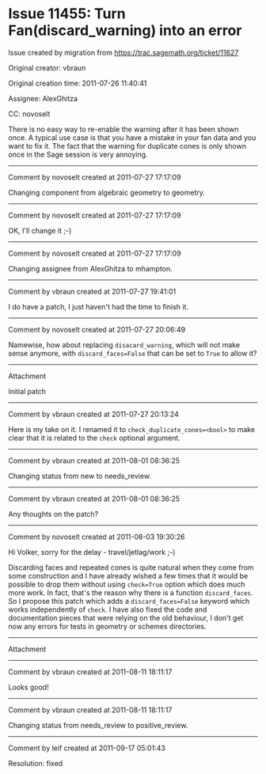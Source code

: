 # Issue 11455: Turn Fan(discard_warning) into an error

Issue created by migration from https://trac.sagemath.org/ticket/11627

Original creator: vbraun

Original creation time: 2011-07-26 11:40:41

Assignee: AlexGhitza

CC:  novoselt

There is no easy way to re-enable the warning after it has been shown once. A typical use case is that you have a mistake in your fan data and you want to fix it. The fact that the warning for duplicate cones is only shown once in the Sage session is very annoying.


---

Comment by novoselt created at 2011-07-27 17:17:09

Changing component from algebraic geometry to geometry.


---

Comment by novoselt created at 2011-07-27 17:17:09

OK, I'll change it ;-)


---

Comment by novoselt created at 2011-07-27 17:17:09

Changing assignee from AlexGhitza to mhampton.


---

Comment by vbraun created at 2011-07-27 19:41:01

I do have a patch, I just haven't had the time to finish it.


---

Comment by novoselt created at 2011-07-27 20:06:49

Namewise, how about replacing `disacard_warning`, which will not make sense anymore, with `discard_faces=False` that can be set to `True` to allow it?


---

Attachment

Initial patch


---

Comment by vbraun created at 2011-07-27 20:13:24

Here is my take on it. I renamed it to `check_duplicate_cones=<bool>` to make clear that it is related to the `check` optional argument.


---

Comment by vbraun created at 2011-08-01 08:36:25

Changing status from new to needs_review.


---

Comment by vbraun created at 2011-08-01 08:36:25

Any thoughts on the patch?


---

Comment by novoselt created at 2011-08-03 19:30:26

Hi Volker, sorry for the delay - travel/jetlag/work ;-)

Discarding faces and repeated cones is quite natural when they come from some construction and I have already wished a few times that it would be possible to drop them without using `check=True` option which does much more work. In fact, that's the reason why there is a function `discard_faces`. So I propose this patch which adds a `discard_faces=False` keyword which works independently of `check`. I have also fixed the code and documentation pieces that were relying on the old behaviour, I don't get now any errors for tests in geometry or schemes directories.


---

Attachment


---

Comment by vbraun created at 2011-08-11 18:11:17

Looks good!


---

Comment by vbraun created at 2011-08-11 18:11:17

Changing status from needs_review to positive_review.


---

Comment by leif created at 2011-09-17 05:01:43

Resolution: fixed
